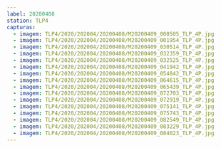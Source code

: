 ```yaml
---
label: 20200408
station: TLP4
capturas:
  - imagem: TLP4/2020/202004/20200408/M20200409_000505_TLP_4P.jpg
  - imagem: TLP4/2020/202004/20200408/M20200409_001954_TLP_4P.jpg
  - imagem: TLP4/2020/202004/20200408/M20200409_030514_TLP_4P.jpg
  - imagem: TLP4/2020/202004/20200408/M20200409_032359_TLP_4P.jpg
  - imagem: TLP4/2020/202004/20200408/M20200409_032525_TLP_4P.jpg
  - imagem: TLP4/2020/202004/20200408/M20200409_041942_TLP_4P.jpg
  - imagem: TLP4/2020/202004/20200408/M20200409_054842_TLP_4P.jpg
  - imagem: TLP4/2020/202004/20200408/M20200409_064615_TLP_4P.jpg
  - imagem: TLP4/2020/202004/20200408/M20200409_065439_TLP_4P.jpg
  - imagem: TLP4/2020/202004/20200408/M20200409_072703_TLP_4P.jpg
  - imagem: TLP4/2020/202004/20200408/M20200409_072919_TLP_4P.jpg
  - imagem: TLP4/2020/202004/20200408/M20200409_075141_TLP_4P.jpg
  - imagem: TLP4/2020/202004/20200408/M20200409_075743_TLP_4P.jpg
  - imagem: TLP4/2020/202004/20200408/M20200409_082549_TLP_4P.jpg
  - imagem: TLP4/2020/202004/20200408/M20200409_083229_TLP_4P.jpg
  - imagem: TLP4/2020/202004/20200408/M20200409_084023_TLP_4P.jpg
---
```

